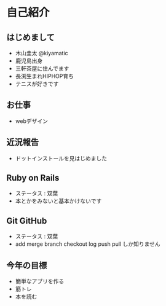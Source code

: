 # 自己紹介

## はじめまして

- 木山圭太 @kiyamatic
- 鹿児島出身
- 三軒茶屋に住んでます
- 長渕生まれHIPHOP育ち
- テニスが好きです


## お仕事

- webデザイン


## 近況報告

- ドットインストールを見はじめました


## Ruby on Rails

- ステータス : 双葉
- 本とかをみないと基本かけないです


## Git GitHub

- ステータス : 双葉
- add merge branch checkout log push pull しか知りません


## 今年の目標

- 簡単なアプリを作る
- 筋トレ
- 本を読む
